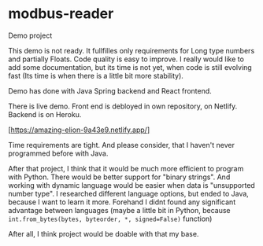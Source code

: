 # modbus-reader
Demo project

This demo is not ready. It fullfilles only requirements for Long type numbers and partially Floats. Code quality is easy to improve. I really would like to add some documentation, but its time is not yet, when code is still evolving fast (Its time is when there is a little bit more stability).

Demo has done with Java Spring backend and React frontend.

There is live demo. Front end is debloyed in own repository, on Netlify. Backend is on Heroku.

[https://amazing-elion-9a43e9.netlify.app/]

Time requirements are tight. And please consider, that I haven't never programmed before with Java.

After that project, I think that it would be much more efficient to program with Python. There would be better support for "binary strings". And working with dynamic language would be easier when data is "unsupported number type". I researched different language options, but ended to Java, because I want to learn it more. Forehand I didnt found any significant advantage between languages (maybe a little bit in Python, because `int.from_bytes(bytes, byteorder, *, signed=False)` function)

After all, I think project would be doable with that my base.
